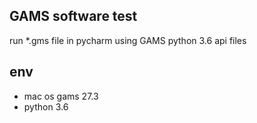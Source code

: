 ## GAMS software test

run *.gms file in pycharm using GAMS python 3.6 api files

## env

* mac os gams 27.3
* python 3.6
